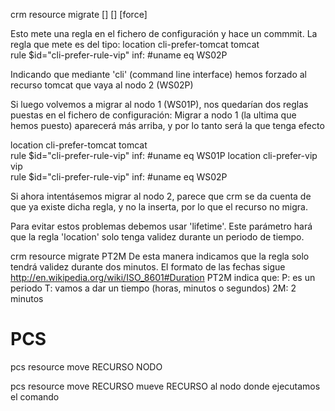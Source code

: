 crm resource migrate <rsc> [<node>] [<lifetime>] [force]

Esto mete una regla en el fichero de configuración y hace un commmit.
La regla que mete es del tipo:
location cli-prefer-tomcat tomcat \
        rule $id="cli-prefer-rule-vip" inf: #uname eq WS02P

Indicando que mediante 'cli' (command line interface) hemos forzado al recurso tomcat que vaya al nodo 2 (WS02P)


Si luego volvemos a migrar al nodo 1 (WS01P), nos quedarían dos reglas puestas en el fichero de configuración:
  Migrar a nodo 1 (la ultima que hemos puesto) aparecerá más arriba, y por lo tanto será la que tenga efecto

location cli-prefer-tomcat tomcat \
        rule $id="cli-prefer-rule-vip" inf: #uname eq WS01P
location cli-prefer-vip vip \
        rule $id="cli-prefer-rule-vip" inf: #uname eq WS02P


Si ahora intentásemos migrar al nodo 2, parece que crm se da cuenta de que ya existe dicha regla, y no la inserta, por lo que el recurso no migra.

Para evitar estos problemas debemos usar 'lifetime'. Este parámetro hará que la regla 'location' solo tenga validez durante un periodo de tiempo.

crm resource migrate <rsc> <node> PT2M
De esta manera indicamos que la regla solo tendrá validez durante dos minutos.
El formato de las fechas sigue http://en.wikipedia.org/wiki/ISO_8601#Duration
PT2M indica que:
  P: es un periodo
  T: vamos a dar un tiempo (horas, minutos o segundos)
  2M: 2 minutos


# PCS
pcs resource move RECURSO NODO

pcs resource move RECURSO
  mueve RECURSO al nodo donde ejecutamos el comando
